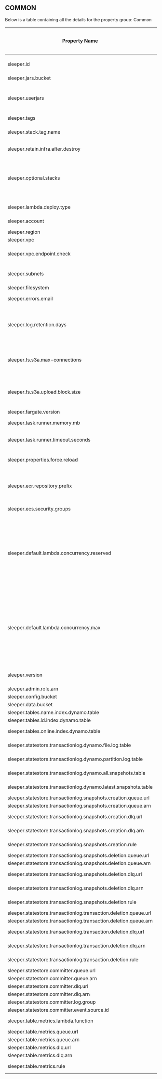 ## COMMON

Below is a table containing all the details for the property group: Common

| Property Name                                                    | Description                                                                                                                                                                                                                                                                                                                                                                                                                                                                                                                                                                                                                                                                                                 | Default Value                                                                                                                                                                                    | Run CdkDeploy When Changed |
|------------------------------------------------------------------|-------------------------------------------------------------------------------------------------------------------------------------------------------------------------------------------------------------------------------------------------------------------------------------------------------------------------------------------------------------------------------------------------------------------------------------------------------------------------------------------------------------------------------------------------------------------------------------------------------------------------------------------------------------------------------------------------------------|--------------------------------------------------------------------------------------------------------------------------------------------------------------------------------------------------|----------------------------|
| sleeper.id                                                       | A string to uniquely identify this deployment. This should be no longer than 20 chars. It should be globally unique as it will be used to name AWS resources such as S3 buckets.                                                                                                                                                                                                                                                                                                                                                                                                                                                                                                                            |                                                                                                                                                                                                  | false                      |
| sleeper.jars.bucket                                              | The S3 bucket containing the jar files of the Sleeper components.                                                                                                                                                                                                                                                                                                                                                                                                                                                                                                                                                                                                                                           |                                                                                                                                                                                                  | true                       |
| sleeper.userjars                                                 | A comma-separated list of the jars containing application specific iterator code. These jars are assumed to be in the bucket given by sleeper.jars.bucket, e.g. if that bucket contains two iterator jars called iterator1.jar and iterator2.jar then the property should be 'sleeper.userjars=iterator1.jar,iterator2.jar'.                                                                                                                                                                                                                                                                                                                                                                                |                                                                                                                                                                                                  | false                      |
| sleeper.tags                                                     | A list of tags for the project.                                                                                                                                                                                                                                                                                                                                                                                                                                                                                                                                                                                                                                                                             |                                                                                                                                                                                                  | true                       |
| sleeper.stack.tag.name                                           | A name for a tag to identify the stack that deployed a resource. This will be set for all AWS resources, to the ID of the CDK stack that they are deployed under. This can be used to organise the cost explorer for billing.                                                                                                                                                                                                                                                                                                                                                                                                                                                                               | DeploymentStack                                                                                                                                                                                  | true                       |
| sleeper.retain.infra.after.destroy                               | Whether to keep the sleeper table bucket, Dynamo tables, query results bucket, etc., when the instance is destroyed.                                                                                                                                                                                                                                                                                                                                                                                                                                                                                                                                                                                        | true                                                                                                                                                                                             | true                       |
| sleeper.optional.stacks                                          | The optional stacks to deploy. Not case sensitive.<br>Valid values: [IngestStack, IngestBatcherStack, EmrServerlessBulkImportStack, EmrBulkImportStack, PersistentEmrBulkImportStack, EksBulkImportStack, EmrStudioStack, BulkExportStack, QueryStack, WebSocketQueryStack, AthenaStack, KeepLambdaWarmStack, CompactionStack, GarbageCollectorStack, PartitionSplittingStack, DashboardStack, TableMetricsStack]                                                                                                                                                                                                                                                                                           | IngestStack,IngestBatcherStack,EmrServerlessBulkImportStack,EmrStudioStack,QueryStack,AthenaStack,CompactionStack,GarbageCollectorStack,PartitionSplittingStack,DashboardStack,TableMetricsStack | true                       |
| sleeper.lambda.deploy.type                                       | The deployment type for AWS Lambda. Not case sensitive.<br>Valid values: [jar, container]                                                                                                                                                                                                                                                                                                                                                                                                                                                                                                                                                                                                                   | jar                                                                                                                                                                                              | true                       |
| sleeper.account                                                  | The AWS account number. This is the AWS account that the instance will be deployed to.                                                                                                                                                                                                                                                                                                                                                                                                                                                                                                                                                                                                                      |                                                                                                                                                                                                  | false                      |
| sleeper.region                                                   | The AWS region to deploy to.                                                                                                                                                                                                                                                                                                                                                                                                                                                                                                                                                                                                                                                                                |                                                                                                                                                                                                  | false                      |
| sleeper.vpc                                                      | The id of the VPC to deploy to.                                                                                                                                                                                                                                                                                                                                                                                                                                                                                                                                                                                                                                                                             |                                                                                                                                                                                                  | false                      |
| sleeper.vpc.endpoint.check                                       | Whether to check that the VPC that the instance is deployed to has an S3 endpoint. If there is no S3 endpoint then the NAT costs can be very significant.                                                                                                                                                                                                                                                                                                                                                                                                                                                                                                                                                   | true                                                                                                                                                                                             | false                      |
| sleeper.subnets                                                  | A comma separated list of subnets to deploy to. ECS tasks will be run across multiple subnets. EMR clusters will be deployed in a subnet chosen when the cluster is created.                                                                                                                                                                                                                                                                                                                                                                                                                                                                                                                                |                                                                                                                                                                                                  | false                      |
| sleeper.filesystem                                               | The Hadoop filesystem used to connect to S3.                                                                                                                                                                                                                                                                                                                                                                                                                                                                                                                                                                                                                                                                | s3a://                                                                                                                                                                                           | false                      |
| sleeper.errors.email                                             | An email address used by the TopicStack to publish SNS notifications of errors.                                                                                                                                                                                                                                                                                                                                                                                                                                                                                                                                                                                                                             |                                                                                                                                                                                                  | true                       |
| sleeper.log.retention.days                                       | The length of time in days that CloudWatch logs from lambda functions, ECS containers, etc., are retained.<br>See https://docs.aws.amazon.com/AWSCloudFormation/latest/UserGuide/aws-resource-logs-loggroup.html for valid options.<br>Use -1 to indicate infinite retention.                                                                                                                                                                                                                                                                                                                                                                                                                               | 30                                                                                                                                                                                               | true                       |
| sleeper.fs.s3a.max-connections                                   | Used to set the value of fs.s3a.connection.maximum on the Hadoop configuration. This controls the maximum number of http connections to S3.<br>See https://hadoop.apache.org/docs/stable/hadoop-aws/tools/hadoop-aws/performance.html                                                                                                                                                                                                                                                                                                                                                                                                                                                                       | 100                                                                                                                                                                                              | false                      |
| sleeper.fs.s3a.upload.block.size                                 | Used to set the value of fs.s3a.block.size on the Hadoop configuration. Uploads to S3 happen in blocks, and this sets the size of blocks. If a larger value is used, then more data is buffered before the upload begins.<br>See https://hadoop.apache.org/docs/stable/hadoop-aws/tools/hadoop-aws/performance.html                                                                                                                                                                                                                                                                                                                                                                                         | 32M                                                                                                                                                                                              | false                      |
| sleeper.fargate.version                                          | The version of Fargate to use.                                                                                                                                                                                                                                                                                                                                                                                                                                                                                                                                                                                                                                                                              | 1.4.0                                                                                                                                                                                            | false                      |
| sleeper.task.runner.memory.mb                                    | The amount of memory in MB for the lambda that creates ECS tasks to execute compaction and ingest jobs.                                                                                                                                                                                                                                                                                                                                                                                                                                                                                                                                                                                                     | 1024                                                                                                                                                                                             | true                       |
| sleeper.task.runner.timeout.seconds                              | The timeout in seconds for the lambda that creates ECS tasks to execute compaction jobs and ingest jobs.<br>This must be >0 and <= 900.                                                                                                                                                                                                                                                                                                                                                                                                                                                                                                                                                                     | 900                                                                                                                                                                                              | true                       |
| sleeper.properties.force.reload                                  | If true, properties will be reloaded every time a long running job is started or a lambda is run. This will mainly be used in test scenarios to ensure properties are up to date.                                                                                                                                                                                                                                                                                                                                                                                                                                                                                                                           | false                                                                                                                                                                                            | false                      |
| sleeper.ecr.repository.prefix                                    | If set, this property will be used as a prefix for the names of ECR repositories. If unset, then the instance ID will be used to determine the names instead.<br>Note: This is only used by the deployment scripts to upload Docker images, not the CDK. We may add the ability to use this in the CDK in the future.                                                                                                                                                                                                                                                                                                                                                                                       |                                                                                                                                                                                                  | false                      |
| sleeper.ecs.security.groups                                      | A comma-separated list of up to 5 security group IDs to be used when running ECS tasks.                                                                                                                                                                                                                                                                                                                                                                                                                                                                                                                                                                                                                     |                                                                                                                                                                                                  | true                       |
| sleeper.default.lambda.concurrency.reserved                      | Default value for the reserved concurrency for each lambda in the Sleeper instance that scales according to the number of Sleeper tables.<br>The state store committer lambda is an exception to this, as it has reserved concurrency by default. This is set in the property sleeper.statestore.committer.concurrency.reserved. Other lambdas are present that do not scale by the number of Sleeper tables, and are not set from this property.<br>By default no concurrency is reserved for the lambdas. Each lambda also has its own property that overrides the value found here.<br>See reserved concurrency overview at: https://docs.aws.amazon.com/lambda/latest/dg/configuration-concurrency.html |                                                                                                                                                                                                  | false                      |
| sleeper.default.lambda.concurrency.max                           | Default value for the maximum concurrency for each lambda in the Sleeper instance that scales according to the number of Sleeper tables.<br>Other lambdas are present that do not scale by the number of Sleeper tables, and are not set from this property.<br>By default the maximum concurrency is set to 10, which is enough for 10 online tables. If there are more online tables, this number may need to be increased. Each lambda also has its own property that overrides the value found here.<br>See maximum concurrency overview at: https://aws.amazon.com/blogs/compute/introducing-maximum-concurrency-of-aws-lambda-functions-when-using-amazon-sqs-as-an-event-source/                     | 10                                                                                                                                                                                               | false                      |
| sleeper.version                                                  | The version of Sleeper that is being used. This property is used to identify the correct jars in the S3 jars bucket and to select the correct tag in the ECR repositories.                                                                                                                                                                                                                                                                                                                                                                                                                                                                                                                                  |                                                                                                                                                                                                  | true                       |
| sleeper.admin.role.arn                                           | The ARN of a role that has permissions to administer the instance.                                                                                                                                                                                                                                                                                                                                                                                                                                                                                                                                                                                                                                          |                                                                                                                                                                                                  | true                       |
| sleeper.config.bucket                                            | The S3 bucket name used to store configuration files.                                                                                                                                                                                                                                                                                                                                                                                                                                                                                                                                                                                                                                                       |                                                                                                                                                                                                  | true                       |
| sleeper.data.bucket                                              | The S3 bucket name used to store table data.                                                                                                                                                                                                                                                                                                                                                                                                                                                                                                                                                                                                                                                                |                                                                                                                                                                                                  | true                       |
| sleeper.tables.name.index.dynamo.table                           | The name of the DynamoDB table indexing tables by their name.                                                                                                                                                                                                                                                                                                                                                                                                                                                                                                                                                                                                                                               |                                                                                                                                                                                                  | true                       |
| sleeper.tables.id.index.dynamo.table                             | The name of the DynamoDB table indexing tables by their ID.                                                                                                                                                                                                                                                                                                                                                                                                                                                                                                                                                                                                                                                 |                                                                                                                                                                                                  | true                       |
| sleeper.tables.online.index.dynamo.table                         | The name of the DynamoDB table indexing tables by whether they are online or not, sorted by table name.                                                                                                                                                                                                                                                                                                                                                                                                                                                                                                                                                                                                     |                                                                                                                                                                                                  | true                       |
| sleeper.statestore.transactionlog.dynamo.file.log.table          | The name of the DynamoDB table holding the state store file transaction log.                                                                                                                                                                                                                                                                                                                                                                                                                                                                                                                                                                                                                                |                                                                                                                                                                                                  | true                       |
| sleeper.statestore.transactionlog.dynamo.partition.log.table     | The name of the DynamoDB table holding the state store partition transaction log.                                                                                                                                                                                                                                                                                                                                                                                                                                                                                                                                                                                                                           |                                                                                                                                                                                                  | true                       |
| sleeper.statestore.transactionlog.dynamo.all.snapshots.table     | The name of the DynamoDB table holding information about all transaction log snapshots.                                                                                                                                                                                                                                                                                                                                                                                                                                                                                                                                                                                                                     |                                                                                                                                                                                                  | true                       |
| sleeper.statestore.transactionlog.dynamo.latest.snapshots.table  | The name of the DynamoDB table holding information about latest transaction log snapshots.                                                                                                                                                                                                                                                                                                                                                                                                                                                                                                                                                                                                                  |                                                                                                                                                                                                  | true                       |
| sleeper.statestore.transactionlog.snapshots.creation.queue.url   | URL of the queue for transaction log snapshot creation requests.                                                                                                                                                                                                                                                                                                                                                                                                                                                                                                                                                                                                                                            |                                                                                                                                                                                                  | true                       |
| sleeper.statestore.transactionlog.snapshots.creation.queue.arn   | The ARN of the queue for transaction log snapshot creation requests.                                                                                                                                                                                                                                                                                                                                                                                                                                                                                                                                                                                                                                        |                                                                                                                                                                                                  | true                       |
| sleeper.statestore.transactionlog.snapshots.creation.dlq.url     | The URL of the dead letter queue for transaction log snapshot creation requests.                                                                                                                                                                                                                                                                                                                                                                                                                                                                                                                                                                                                                            |                                                                                                                                                                                                  | true                       |
| sleeper.statestore.transactionlog.snapshots.creation.dlq.arn     | The ARN of the dead letter queue for transaction log snapshot creation requests.                                                                                                                                                                                                                                                                                                                                                                                                                                                                                                                                                                                                                            |                                                                                                                                                                                                  | true                       |
| sleeper.statestore.transactionlog.snapshots.creation.rule        | The name of the CloudWatch rule that triggers creation of transaction log snapshots.                                                                                                                                                                                                                                                                                                                                                                                                                                                                                                                                                                                                                        |                                                                                                                                                                                                  | true                       |
| sleeper.statestore.transactionlog.snapshots.deletion.queue.url   | URL of the queue for transaction log snapshot deletion requests.                                                                                                                                                                                                                                                                                                                                                                                                                                                                                                                                                                                                                                            |                                                                                                                                                                                                  | true                       |
| sleeper.statestore.transactionlog.snapshots.deletion.queue.arn   | The ARN of the queue for transaction log snapshot deletion requests.                                                                                                                                                                                                                                                                                                                                                                                                                                                                                                                                                                                                                                        |                                                                                                                                                                                                  | true                       |
| sleeper.statestore.transactionlog.snapshots.deletion.dlq.url     | The URL of the dead letter queue for transaction log snapshot deletion requests.                                                                                                                                                                                                                                                                                                                                                                                                                                                                                                                                                                                                                            |                                                                                                                                                                                                  | true                       |
| sleeper.statestore.transactionlog.snapshots.deletion.dlq.arn     | The ARN of the dead letter queue for transaction log snapshot deletion requests.                                                                                                                                                                                                                                                                                                                                                                                                                                                                                                                                                                                                                            |                                                                                                                                                                                                  | true                       |
| sleeper.statestore.transactionlog.snapshots.deletion.rule        | The name of the CloudWatch rule that triggers deletion of transaction log snapshots.                                                                                                                                                                                                                                                                                                                                                                                                                                                                                                                                                                                                                        |                                                                                                                                                                                                  | true                       |
| sleeper.statestore.transactionlog.transaction.deletion.queue.url | URL of the queue for transaction log transaction deletion requests.                                                                                                                                                                                                                                                                                                                                                                                                                                                                                                                                                                                                                                         |                                                                                                                                                                                                  | true                       |
| sleeper.statestore.transactionlog.transaction.deletion.queue.arn | The ARN of the queue for transaction log transaction deletion requests.                                                                                                                                                                                                                                                                                                                                                                                                                                                                                                                                                                                                                                     |                                                                                                                                                                                                  | true                       |
| sleeper.statestore.transactionlog.transaction.deletion.dlq.url   | The URL of the dead letter queue for transaction log snapshot deletion requests.                                                                                                                                                                                                                                                                                                                                                                                                                                                                                                                                                                                                                            |                                                                                                                                                                                                  | true                       |
| sleeper.statestore.transactionlog.transaction.deletion.dlq.arn   | The ARN of the dead letter queue for transaction log transaction deletion requests.                                                                                                                                                                                                                                                                                                                                                                                                                                                                                                                                                                                                                         |                                                                                                                                                                                                  | true                       |
| sleeper.statestore.transactionlog.transaction.deletion.rule      | The name of the CloudWatch rule that triggers deletion of transaction log transactions.                                                                                                                                                                                                                                                                                                                                                                                                                                                                                                                                                                                                                     |                                                                                                                                                                                                  | true                       |
| sleeper.statestore.committer.queue.url                           | The URL of the queue for statestore commit requests.                                                                                                                                                                                                                                                                                                                                                                                                                                                                                                                                                                                                                                                        |                                                                                                                                                                                                  | true                       |
| sleeper.statestore.committer.queue.arn                           | The ARN of the queue for statestore commit requests.                                                                                                                                                                                                                                                                                                                                                                                                                                                                                                                                                                                                                                                        |                                                                                                                                                                                                  | true                       |
| sleeper.statestore.committer.dlq.url                             | The URL of the dead letter queue for statestore commit requests.                                                                                                                                                                                                                                                                                                                                                                                                                                                                                                                                                                                                                                            |                                                                                                                                                                                                  | true                       |
| sleeper.statestore.committer.dlq.arn                             | The ARN of the dead letter queue for statestore commit requests.                                                                                                                                                                                                                                                                                                                                                                                                                                                                                                                                                                                                                                            |                                                                                                                                                                                                  | true                       |
| sleeper.statestore.committer.log.group                           | The name of the log group for the state store committer.                                                                                                                                                                                                                                                                                                                                                                                                                                                                                                                                                                                                                                                    |                                                                                                                                                                                                  | true                       |
| sleeper.statestore.committer.event.source.id                     | The UUID of the event source mapping for the state store committer.                                                                                                                                                                                                                                                                                                                                                                                                                                                                                                                                                                                                                                         |                                                                                                                                                                                                  | true                       |
| sleeper.table.metrics.lambda.function                            | The name of the Lambda function that triggers generation of metrics for tables.                                                                                                                                                                                                                                                                                                                                                                                                                                                                                                                                                                                                                             |                                                                                                                                                                                                  | true                       |
| sleeper.table.metrics.queue.url                                  | The URL of the queue for table metrics calculation requests.                                                                                                                                                                                                                                                                                                                                                                                                                                                                                                                                                                                                                                                |                                                                                                                                                                                                  | true                       |
| sleeper.table.metrics.queue.arn                                  | The ARN of the queue for table metrics calculation requests.                                                                                                                                                                                                                                                                                                                                                                                                                                                                                                                                                                                                                                                |                                                                                                                                                                                                  | true                       |
| sleeper.table.metrics.dlq.url                                    | The URL of the dead letter queue for table metrics calculation requests.                                                                                                                                                                                                                                                                                                                                                                                                                                                                                                                                                                                                                                    |                                                                                                                                                                                                  | true                       |
| sleeper.table.metrics.dlq.arn                                    | The ARN of the dead letter queue for table metrics calculation requests.                                                                                                                                                                                                                                                                                                                                                                                                                                                                                                                                                                                                                                    |                                                                                                                                                                                                  | true                       |
| sleeper.table.metrics.rule                                       | The name of the CloudWatch rule that triggers generation of metrics for tables.                                                                                                                                                                                                                                                                                                                                                                                                                                                                                                                                                                                                                             |                                                                                                                                                                                                  | true                       |
